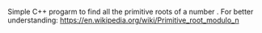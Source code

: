 Simple C++ progarm to find all the primitive roots of a number .
For better understanding: https://en.wikipedia.org/wiki/Primitive_root_modulo_n
